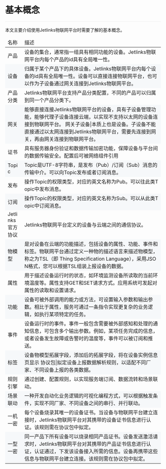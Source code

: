 <style>
  .primary-color {
    color: #2F54EB;
  }

  .primary-color-2 {
    color: rgba(255, 88, 0, 1);
  }

  .text-color {
    color: rgba(0, 0, 0, 0.85);
  }

  .font-size-12 {
    font-size: 12px
  }

  .font-size-14 {
    font-size: 14px
  }

  .font-size-16 {
    font-size: 16px
  }

  .font-size-18 {
    font-size: 18px
  }

  .font-weight {
    font-weight: bold;
  }

  .padding-28 {
    padding: 28px;
  }

  .flex {
    display: flex;
  }

  .padding-left-28 {
    padding-left: 28px;
  }

  .explanation {
    padding: 8px 16px;
    border: 1px solid rgba(231, 237, 253, 1);
    border-left: 2px solid #2F54EB;
  }

  .explanation-icon::after {
    width: 16px;
    height: 16px;
    border-radius: 50%;
    border: 1px solid #2F54EB;
    font-size: 14px;
    content: '?';
    display: inline-block;
    text-align: center;
    line-height: 16px;
  }

  .collapse {
    border: 1px solid #F0F0F0;
    margin: 16px 0;
  }

  .collapse-title {
    background: #FAFAFA;
    padding: 9px 18px;
  }

  .collapse-body {
    padding: 16px;
  }

  .no-margin {
    margin: 0;
  }

  .table {
    width: 100%;
  }

  .table td {
    border-color: #F0F0F0;
    word-break: break-all;
  }

  .table tbody tr:nth-child(even) {
    background-color: #F6F8FA;
  }

  ul li::marker {
    color: #2F54EB;
  }

  .divider {
    box-sizing: border-box;
    margin: 0;
    padding: 0;
    color: #000000d9;
    font-size: 14px;
    font-variant: tabular-nums;
    line-height: 1.5715;
    list-style: none;
    font-feature-settings: "tnum";
    border-top: 1px solid rgba(0,0,0,.06);
    margin: 16px 0;
  }

  img {
    vertical-align: text-bottom;
  }
</style>

# 基本概念

<div class='divider'></div>

本文主要介绍使用Jetlinks物联网平台时需要了解的基本概念。

<table class='table'>
        <thead>
            <tr>
              <td>名称</td>
              <td>描述</td>
            </tr>
        </thead>
        <tbody>
          <tr>
            <td>产品</td>
            <td>设备的集合，通常指一组具有相同功能的设备。Jetlinks物联网平台内每个产品的id具有全局唯一性。</td>
          </tr>
          <tr>
            <td>设备</td>
            <td>归属于某个产品下的具体设备。Jetlinks物联网平台内每个设备的id具有全局唯一性。设备可以直接连接物联网平台，也可以作为子设备通过网关连接到Jetlinks物联网平台。</td>
          </tr>
          <tr>
            <td>产品分类</td>
            <td>Jetlinks物联网平台支持产品分类配置，不同的产品可以归属到同一个产品分类下。</td>
          </tr>
                    <tr>
            <td>网关</td>
            <td>能够直接连接Jetlinks物联网平台的设备，具有子设备管理功能，能够代理子设备连接云端，以实现不支持以太网的设备连接到物联网平台。
网关子设备|本质上也是设备。子设备不能直接通过以太网连接到Jetlinks物联网平台，需要先连接到网关，再由网关连接到物联网平台。</td>
          </tr>
                         <tr>
            <td>证书</td>
            <td>具有服务器身份验证和数据传输加密功能，保障设备与平台间的数据传输安全。配置后可被网络组件引用</td>
          </tr>
                        <tr>
            <td>Topic</td>
            <td>Topic是UTF-8字符串，是发布（Pub）/订阅（Sub）消息的传输中介。可以向Topic发布或者订阅消息。</td>
          </tr>
                         <tr>
            <td>发布</td>
            <td>操作Topic的权限类型，对应的英文名称为Pub。可以往此类Topic中发布消息。</td>
                         <tr>
            <td>订阅</td>
            <td>操作Topic的权限类型，对应的英文名称为Sub。可以从此类Topic中订阅消息。</td>
                        <tr>
            <td>Jetlinks官方协议</td>
            <td>Jetlinks物联网平台定义的设备与云端之间的通信协议。</td>
          </tr>
                                <tr>
            <td>物模型</td>
            <td>是对设备在云端的功能描述，包括设备的属性、功能、事件和标签。物联网平台通过定义一种物的描述语言来描述物模型，称之为TSL（即 Thing Specification Language），采用JSON格式，您可以根据TSL组装上报设备的数据。</td>
          </tr>
                                <tr>
            <td>属性</td>
            <td>用于描述设备运行时的状态，如环境监测设备所读取的当前环境温度等。属性支持GET和SET请求方式。应用系统可发起对属性的读取和设置请求。</td>
          </tr>
                                        <tr>
            <td>功能</td>
            <td>设备可被外部调用的能力或方法，可设置输入参数和输出参数。相比于属性，服务可通过一条指令实现更复杂的业务逻辑，如执行某项特定的任务。</td>
          </tr>
                                        <tr>
            <td>事件</td>
            <td>设备运行时的事件。事件一般包含需要被外部感知和处理的通知信息，可包含多个输出参数。例如，某项任务完成的信息，或者设备发生故障或告警时的温度等，事件可以被订阅和推送。</td>
          </tr>
                                 <tr>
            <td>标签</td>
            <td>设备物模型拓展字段，添加后的拓展字段，将在设备实例信息页显示
协议包|拟定设备上报数据解析规则，以适配不同厂家、不同设备上报的各类数据。</td>
          </tr>
                                 <tr>
            <td>规则引擎</td>
            <td>通过创建、配置规则，以实现服务端订阅、数据流转和场景联动。</td>
          </tr>
                                         <tr>
            <td>场景联动</td>
            <td>一种开发自动化业务逻辑的可视化编程方式，可以根据触发条件，实现不同厂家、不同设备之间的串行、并行联动。</td>
          </tr>
                                         <tr>
            <td>一机一密</td>
            <td>每个设备烧录其唯一的设备证书。当设备与物联网平台建立连接时，Jetlinks物联网平台对其携带的设备证书信息进行认证。该规则需在协议包中拟定。</td>
          </tr>
                                         <tr>
            <td>一型一密</td>
            <td>同一产品下所有设备可以烧录相同产品证书。设备发送激活请求时，Jetlinks物联网平台对其携带的产品证书信息进行认证，认证通过，下发该设备接入所需的信息。设备再携带这些信息与物联网平台建立连接。该规则需在协议包中拟定。</td>
          </tr>
        </tbody>
      </table>
</div>